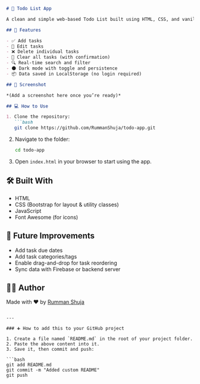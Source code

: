 ```markdown
# 📝 Todo List App

A clean and simple web-based Todo List built using HTML, CSS, and vanilla JavaScript. This project allows users to manage their daily tasks efficiently — add, edit, delete, search, and toggle between light/dark themes with localStorage support.

## 🚀 Features

- ✅ Add tasks
- 📝 Edit tasks
- ❌ Delete individual tasks
- 🧹 Clear all tasks (with confirmation)
- 🔍 Real-time search and filter
- 🌑 Dark mode with toggle and persistence
- 📦 Data saved in LocalStorage (no login required)

## 📸 Screenshot

*(Add a screenshot here once you’re ready)*

## 💻 How to Use

1. Clone the repository:
   ```bash
   git clone https://github.com/RummanShuja/todo-app.git
   ```
2. Navigate to the folder:
   ```bash
   cd todo-app
   ```
3. Open `index.html` in your browser to start using the app.

## 🛠 Built With

- HTML
- CSS (Bootstrap for layout & utility classes)
- JavaScript
- Font Awesome (for icons)

## 📌 Future Improvements

- Add task due dates
- Add task categories/tags
- Enable drag-and-drop for task reordering
- Sync data with Firebase or backend server

## 👨‍💻 Author

Made with ❤️ by [Rumman Shuja](https://github.com/RummanShuja)

```

---

### ➕ How to add this to your GitHub project

1. Create a file named `README.md` in the root of your project folder.
2. Paste the above content into it.
3. Save it, then commit and push:

```bash
git add README.md
git commit -m "Added custom README"
git push
```
